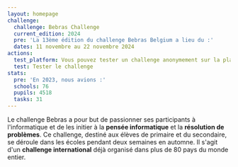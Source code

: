 ```yaml
---
layout: homepage
challenge:
  challenge: Bebras Challenge
  current_edition: 2024
  pre: 'La 13ème édition du challenge Bebras Belgium a lieu du :'
  dates: 11 novembre au 22 novembre 2024
actions:
  test_platform: Vous pouvez tester un challenge anonymement sur la plateforme dédiée.
  test: Tester le challenge
stats:
  pre: 'En 2023, nous avions :'
  schools: 76
  pupils: 4518
  tasks: 31
---
```


Le challenge Bebras a pour but de passionner ses participants à l'informatique et de les initier à la **pensée informatique** et la **résolution de problèmes**. Ce challenge, destiné aux élèves de primaire et du secondaire, se déroule dans les écoles pendant deux semaines en automne. Il s'agit d'un **challenge international** déjà organisé dans plus de 80 pays du monde entier.
